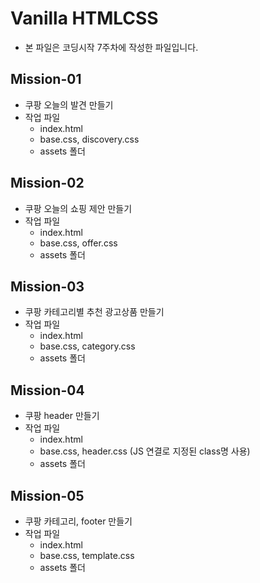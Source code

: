 # Vanilla HTMLCSS
- 본 파일은 코딩시작 7주차에 작성한 파일입니다.

## Mission-01
- 쿠팡 오늘의 발견 만들기
- 작업 파일
  - index.html
  - base.css, discovery.css
  - assets 폴더

## Mission-02
- 쿠팡 오늘의 쇼핑 제안 만들기
- 작업 파일
  - index.html
  - base.css, offer.css
  - assets 폴더

## Mission-03
- 쿠팡 카테고리별 추천 광고상품 만들기
- 작업 파일
  - index.html
  - base.css, category.css
  - assets 폴더

## Mission-04
- 쿠팡 header 만들기
- 작업 파일
  - index.html
  - base.css, header.css (JS 연결로 지정된 class명 사용)
  - assets 폴더

## Mission-05
- 쿠팡 카테고리, footer 만들기
- 작업 파일
  - index.html
  - base.css, template.css
  - assets 폴더